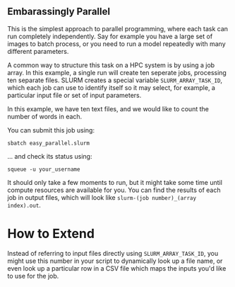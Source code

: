 ## Embarassingly Parallel

This is the simplest approach to parallel programming, where each task can run completely independently. Say for example you have a large set of images to batch process, or you need to run a model repeatedly with many different parameters.

A common way to structure this task on a HPC system is by using a job array. In this example, a single run will create ten seperate jobs, processing ten separate files. SLURM creates a special variable `SLURM_ARRAY_TASK_ID`, which each job can use to identify itself so it may select, for example, a particular input file or set of input parameters.
 
In this example, we have ten text files, and we would like to count the number of words in each.
 
You can submit this job using:

`sbatch easy_parallel.slurm`

... and check its status using:

`squeue -u your_username`


It should only take a few moments to run, but it might take some time until compute resources are available for you. You can find the results of each job in output files, which will look like `slurm-(job number)_(array index).out`.


# How to Extend

Instead of referring to input files directly using `SLURM_ARRAY_TASK_ID`, you might use this number in your script to dynamically look up a file name, or even look up a particular row in a CSV file which maps the inputs you'd like to use for the job.